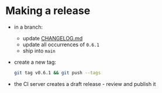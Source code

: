 # Making a release

- in a branch:
  - update [CHANGELOG.md](../CHANGELOG.md)
  - update all occurrences of `0.6.1`
  - ship into `main`
- create a new tag:

  ```bash
  git tag v0.6.1 && git push --tags
  ```
- the CI server creates a draft release - review and publish it
